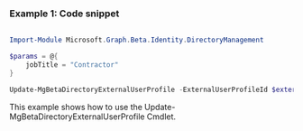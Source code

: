 ### Example 1: Code snippet

```powershell

Import-Module Microsoft.Graph.Beta.Identity.DirectoryManagement

$params = @{
	jobTitle = "Contractor"
}

Update-MgBetaDirectoryExternalUserProfile -ExternalUserProfileId $externalUserProfileId -BodyParameter $params

```
This example shows how to use the Update-MgBetaDirectoryExternalUserProfile Cmdlet.

